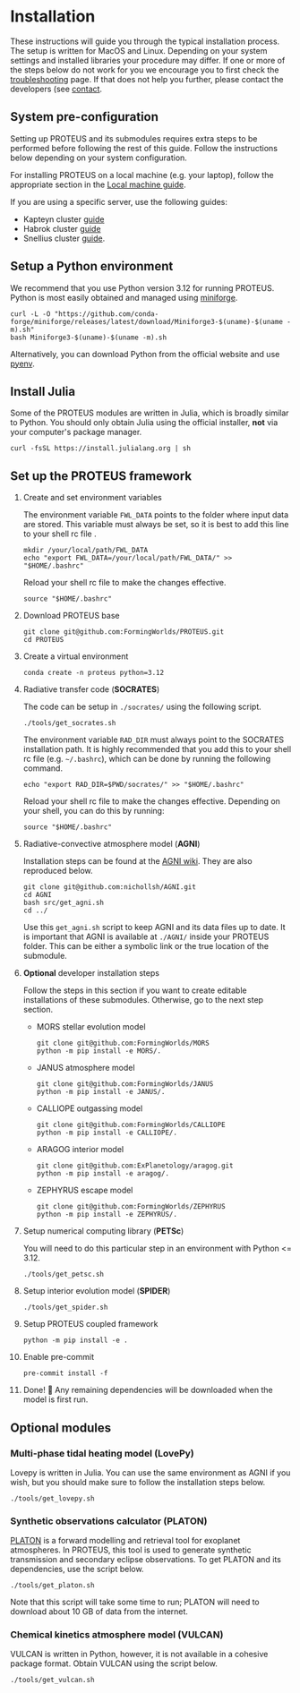 # Installation

These instructions will guide you through the typical installation
process. The setup is written for MacOS and Linux. Depending on your
system settings and installed libraries your procedure may differ. If
one or more of the steps below do not work for you we encourage you to
first check the [troubleshooting](./troubleshooting.md) page. If
that does not help you further, please contact the developers (see
[contact](./contact.md).

## System pre-configuration

Setting up PROTEUS and its submodules requires extra steps to be performed before following the rest of this guide.
Follow the instructions below depending on your system configuration.

For installing PROTEUS on a local machine (e.g. your laptop), follow the appropriate section in the [Local machine guide](./local_machine_guide.md).

If you are using a specific server, use the following guides:

* Kapteyn cluster [guide](./kapteyn_cluster_guide.md)
* Habrok cluster [guide](./habrok_cluster_guide.md)
* Snellius cluster [guide](./snellius_cluster_guide.md).


## Setup a Python environment

We recommend that you use Python version 3.12 for running PROTEUS.
Python is most easily obtained and managed using [miniforge](https://github.com/conda-forge/miniforge).
```console
curl -L -O "https://github.com/conda-forge/miniforge/releases/latest/download/Miniforge3-$(uname)-$(uname -m).sh"
bash Miniforge3-$(uname)-$(uname -m).sh
```

Alternatively, you can download Python from the official website and use [pyenv](https://github.com/pyenv/pyenv).

## Install Julia

Some of the PROTEUS modules are written in Julia, which is broadly similar to Python.
You should only obtain Julia using the official installer, **not** via your computer's package manager.

```console
curl -fsSL https://install.julialang.org | sh
```

## Set up the PROTEUS framework

1. Create and set environment variables

    The environment variable `FWL_DATA` points to the folder where input data are stored.
    This variable must always be set, so it is best to add this line to your shell rc file .

    ```console
    mkdir /your/local/path/FWL_DATA
    echo "export FWL_DATA=/your/local/path/FWL_DATA/" >> "$HOME/.bashrc"
    ```

    Reload your shell rc file to make the changes effective.

    ```console
    source "$HOME/.bashrc"
    ```

2. Download PROTEUS base

    ```console
    git clone git@github.com:FormingWorlds/PROTEUS.git
    cd PROTEUS
    ```

3. Create a virtual environment

    ```console
    conda create -n proteus python=3.12
    ```

4. Radiative transfer code (**SOCRATES**)

    The code can be setup in `./socrates/` using the following script.

    ```console
    ./tools/get_socrates.sh
    ```

    The environment variable `RAD_DIR` must always point to the SOCRATES installation path.
    It is highly recommended that you add this to your shell rc file (e.g. `~/.bashrc`), which
    can be done by running the following command.

    ```console
    echo "export RAD_DIR=$PWD/socrates/" >> "$HOME/.bashrc"
    ```

    Reload your shell rc file to make the changes effective. Depending on your shell,
    you can do this by running:

    ```console
    source "$HOME/.bashrc"
    ```

5. Radiative-convective atmosphere model (**AGNI**)

    Installation steps can be found at the [AGNI wiki](https://nichollsh.github.io/AGNI/dev/setup/).
    They are also reproduced below.

    ```console
    git clone git@github.com:nichollsh/AGNI.git
    cd AGNI
    bash src/get_agni.sh
    cd ../
    ```

    Use this `get_agni.sh` script to keep AGNI and its data files up to date. It is
    important that AGNI is available at `./AGNI/` inside your PROTEUS folder. This can be
    either a symbolic link or the true location of the submodule.

6. **Optional** developer installation steps

    Follow the steps in this section if you want to create editable installations of these submodules.
    Otherwise, go to the next step section.

    - MORS stellar evolution model

        ```console
        git clone git@github.com:FormingWorlds/MORS
        python -m pip install -e MORS/.
        ```

    - JANUS atmosphere model

        ```console
        git clone git@github.com:FormingWorlds/JANUS
        python -m pip install -e JANUS/.
        ```

    - CALLIOPE outgassing model

        ```console
        git clone git@github.com:FormingWorlds/CALLIOPE
        python -m pip install -e CALLIOPE/.
        ```

    - ARAGOG interior model

        ```console
        git clone git@github.com:ExPlanetology/aragog.git
        python -m pip install -e aragog/.
        ```

    - ZEPHYRUS escape model

        ```console
        git clone git@github.com:FormingWorlds/ZEPHYRUS
        python -m pip install -e ZEPHYRUS/.
        ```

7. Setup numerical computing library (**PETSc**)

    You will need to do this particular step in an environment with Python <= 3.12.

    ```console
    ./tools/get_petsc.sh
    ```

8. Setup interior evolution model (**SPIDER**)

    ```console
    ./tools/get_spider.sh
    ```

9. Setup PROTEUS coupled framework

    ```console
    python -m pip install -e .
    ```

10. Enable pre-commit

    ```console
    pre-commit install -f
    ```

11. Done! 🚀
    Any remaining dependencies will be downloaded when the model is first run.

## Optional modules


### Multi-phase tidal heating model (**LovePy**)

Lovepy is written in Julia. You can use the same environment as AGNI if you wish, but you
should make sure to follow the installation steps below.

```console
./tools/get_lovepy.sh
```

### Synthetic observations calculator (**PLATON**)

[PLATON](https://platon.readthedocs.io/en/latest/intro.html) is a forward modelling and
retrieval tool for exoplanet atmospheres. In PROTEUS, this tool is used to generate
synthetic transmission and secondary eclipse observations. To get PLATON and its
dependencies, use the script below.

```console
./tools/get_platon.sh
```

Note that this script will take some time to run; PLATON will need to download
about 10 GB of data from the internet.

### Chemical kinetics atmosphere model (**VULCAN**)

VULCAN is written in Python, however, it is not available in a cohesive package format.
Obtain VULCAN using the script below.

```console
./tools/get_vulcan.sh
```

